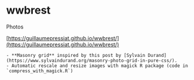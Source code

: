 # wwbrest

Photos


[https://guillaumepressiat.github.io/wwbrest/](https://guillaumepressiat.github.io/wwbrest/)


	- **Masonry grid** inspired by this post by [Sylvain Durand](https://www.sylvaindurand.org/masonry-photo-grid-in-pure-css/).
	- Automatic rescale and resize images with magick R package (code in `compress_with_magick.R`)

